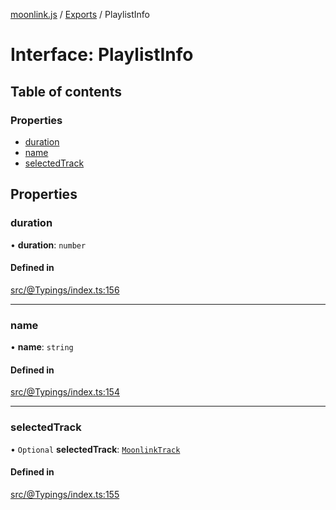 [moonlink.js](../README.md) / [Exports](../modules.md) / PlaylistInfo

# Interface: PlaylistInfo

## Table of contents

### Properties

- [duration](PlaylistInfo.md#duration)
- [name](PlaylistInfo.md#name)
- [selectedTrack](PlaylistInfo.md#selectedtrack)

## Properties

### duration

• **duration**: `number`

#### Defined in

[src/@Typings/index.ts:156](https://github.com/Ecliptia/moonlink.js/blob/ab259c6/src/@Typings/index.ts#L156)

___

### name

• **name**: `string`

#### Defined in

[src/@Typings/index.ts:154](https://github.com/Ecliptia/moonlink.js/blob/ab259c6/src/@Typings/index.ts#L154)

___

### selectedTrack

• `Optional` **selectedTrack**: [`MoonlinkTrack`](../classes/MoonlinkTrack.md)

#### Defined in

[src/@Typings/index.ts:155](https://github.com/Ecliptia/moonlink.js/blob/ab259c6/src/@Typings/index.ts#L155)
